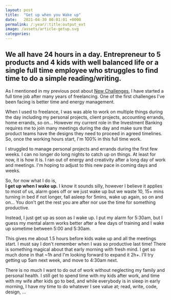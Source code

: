```yaml
---
layout: post
title:  "Get up when you Wake up"
date:   2021-04-30 00:01:01 +0000
permalink: /:year/:title:output_ext
image: /assets/article-getup.svg
categories: 
---
```

<h2>We all have 24 hours in a day. Entrepreneur to 5 products and 4 kids with well balanced life or a single full time employee who struggles to find time to do a simple reading/writing.</h2>

<p>As I mentioned in my previous post about <a href="/2021/new-challanges.html" title="New Challenges">New Challenges</a>, I have started a full time job after many years of freelancing. One of the first challenges I've been facing is better time and energy management.</p>

<p>When I used to freelance, I was was able to work on multiple things during the day including my personal projects, client projects, accounting errands, home errands, so on... However my current role in the Investment Banking requires me to join many meetings during the day and make sure that product teams have the designs they need to proceed in agreed timelines. So, once the working hours start, I'm 100% in this full time work.</p>

<p>I struggled to manage personal projects and errands during the first few weeks. I can no longer do long nights to catch up on things. At least for now, it is how it is. I ran out of energy and creativity after a long day of work and meetings. I'm hoping to adjust to this new pace in coming days and weeks. </p>

<p>So, for now what I do is, <br>
<strong>I get up when I wake up.</strong> I know it sounds silly, however I believe it applies to most of us, alarm goes off or we just wake up but we waste 10, 15+ mins turning in bed if not longer, fall asleep for 5mins, wake up again, so on and on... You don't get the rest you are after nor use the time for something productive.</p>

<p>Instead, I just get up as soon as I wake up. I put my alarm for 5:30am, but I guess my mental alarm works better after a few days of training and I wake up sometime between 5:00 and 5:30am. </p>

<p>This gives me about 1.5 hours before kids wake up and all the meetings start. I must say I don't remember when I was so productive last time! There is something magical about that early morning with fresh mind. I get so much done in that ~1h and I'm looking forward to expand it 2h+. I'll try getting up 5am next week, and move to 4:30am next. </p>

<p>There is no much I want to do out of work without neglecting my family and personal health. I still get to spend time with my kids after work, and time with my wife after kids go to bed, and while everybody is in sleep in early morning, I have my time to do whatever I see value at; read, write, code, design, ...</p>